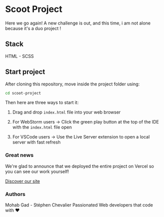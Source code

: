 # **Scoot Project**

Here we go again! A new challenge is out, and this time, i am not alone because it's a duo project !

## Stack

HTML - SCSS 

## Start project

After cloning this repository, move inside the project folder using:

```bash
cd scoot-project
```

Then here are three ways to start it:

1. Drag and drop `index.html` file into your web browser

2. For WebStorm users → Click the green play button at the top of the IDE with the `index.html` file open

3. For VSCode users → Use the Live Server extension to open a local server with fast refresh

### Great news

We're glad to announce that we deployed the entire project on Vercel so you can see our work yourself!

[Discover our site](https://scoot-project.vercel.app/)


### Authors
Mohab Gad - Stéphen Chevalier
Passionated Web developers that code with ♥
